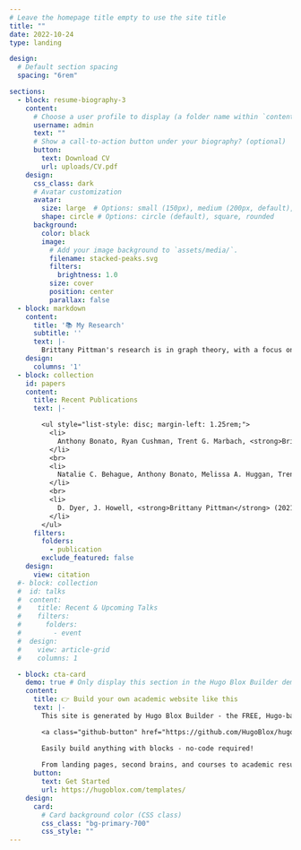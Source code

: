 ```yaml
---
# Leave the homepage title empty to use the site title
title: ""
date: 2022-10-24
type: landing

design:
  # Default section spacing
  spacing: "6rem"

sections:
  - block: resume-biography-3
    content:
      # Choose a user profile to display (a folder name within `content/authors/`)
      username: admin
      text: ""
      # Show a call-to-action button under your biography? (optional)
      button:
        text: Download CV
        url: uploads/CV.pdf
    design:
      css_class: dark
      # Avatar customization
      avatar:
        size: large  # Options: small (150px), medium (200px, default), large (320px), xl (400px), xxl (500px)
        shape: circle # Options: circle (default), square, rounded
      background:
        color: black
        image:
          # Add your image background to `assets/media/`.
          filename: stacked-peaks.svg
          filters:
            brightness: 1.0
          size: cover
          position: center
          parallax: false
  - block: markdown
    content:
      title: '📚 My Research'
      subtitle: ''
      text: |-
        Brittany Pittman's research is in graph theory, with a focus on pursuit-evasion games. She studies the localization game on graphs and its variants. Her work also investigates the generalized Ramsey numbers and graph decompositions.
    design:
      columns: '1'
  - block: collection
    id: papers
    content:
      title: Recent Publications
      text: |-

        <ul style="list-style: disc; margin-left: 1.25rem;">
          <li>
            Anthony Bonato, Ryan Cushman, Trent G. Marbach, <strong>Brittany Pittman</strong> (2023). <em>The localization game on oriented graphs.</em> <em>Discrete Applied Mathematics,</em> <strong>338</strong>, 145–157. <a href="https://doi.org/10.1016/j.dam.2023.06.003">https://doi.org/10.1016/j.dam.2023.06.003</a>
          </li>
          <br>
          <li>
            Natalie C. Behague, Anthony Bonato, Melissa A. Huggan, Trent G. Marbach, <strong>Brittany Pittman</strong> (2022). <em>The localization capture time of a graph.</em> <em>Theoretical Computer Science,</em> <strong>911</strong>, 80–91. <a href="https://doi.org/10.1016/j.tcs.2022.02.007">https://doi.org/10.1016/j.tcs.2022.02.007</a>
          </li>
          <br>
          <li>
            D. Dyer, J. Howell, <strong>Brittany Pittman</strong> (2021). <em>The watchman’s walk problem on directed graphs.</em> <em>Australasian Journal of Combinatorics,</em> <strong>80</strong>, 197–216.
          </li>
        </ul>
      filters:
        folders:
          - publication
        exclude_featured: false
    design:
      view: citation
  #- block: collection
  #  id: talks
  #  content:
  #    title: Recent & Upcoming Talks
  #    filters:
  #      folders:
  #        - event
  #  design:
  #    view: article-grid
  #    columns: 1

  - block: cta-card
    demo: true # Only display this section in the Hugo Blox Builder demo site
    content:
      title: 👉 Build your own academic website like this
      text: |-
        This site is generated by Hugo Blox Builder - the FREE, Hugo-based open source website builder trusted by 250,000+ academics like you.

        <a class="github-button" href="https://github.com/HugoBlox/hugo-blox-builder" data-color-scheme="no-preference: light; light: light; dark: dark;" data-icon="octicon-star" data-size="large" data-show-count="true" aria-label="Star HugoBlox/hugo-blox-builder on GitHub">Star</a>

        Easily build anything with blocks - no-code required!
        
        From landing pages, second brains, and courses to academic resumés, conferences, and tech blogs.
      button:
        text: Get Started
        url: https://hugoblox.com/templates/
    design:
      card:
        # Card background color (CSS class)
        css_class: "bg-primary-700"
        css_style: ""
---
```

